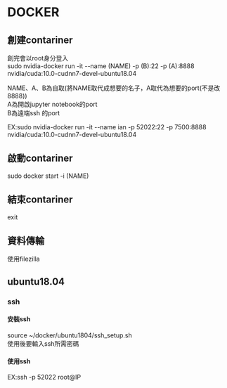 # DOCKER  
## 創建contariner  
創完會以root身分登入  
sudo nvidia-docker run -it --name (NAME) -p (B):22 -p (A):8888 nvidia/cuda:10.0-cudnn7-devel-ubuntu18.04  
  
NAME、A、B為自取(將NAME取代成想要的名子，A取代為想要的port(不是改8888))  
A為開啟jupyter notebook的port  
B為遠端ssh 的port  
  
EX:sudo nvidia-docker run -it --name ian -p 52022:22 -p 7500:8888 nvidia/cuda:10.0-cudnn7-devel-ubuntu18.04  
## 啟動contariner  
sudo docker start -i (NAME)
## 結束contariner  
exit
## 資料傳輸
使用filezilla
## ubuntu18.04  
### ssh
#### 安裝ssh
source ~/docker/ubuntu1804/ssh_setup.sh  
使用後要輸入ssh所需密碼  
#### 使用ssh
EX:ssh -p 52022 root@IP
##
